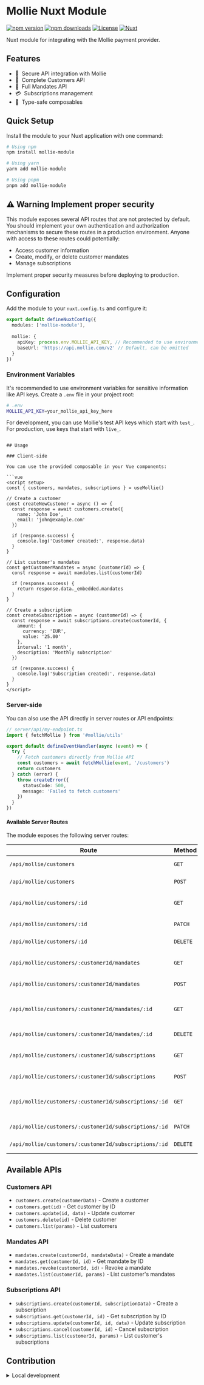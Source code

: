 # Mollie Nuxt Module

[![npm version][npm-version-src]][npm-version-href]
[![npm downloads][npm-downloads-src]][npm-downloads-href]
[![License][license-src]][license-href]
[![Nuxt][nuxt-src]][nuxt-href]

Nuxt module for integrating with the Mollie payment provider.

## Features

- 🔑 &nbsp;Secure API integration with Mollie
- 👤 &nbsp;Complete Customers API
- 📝 &nbsp;Full Mandates API
- 💳 &nbsp;Subscriptions management
- 🔄 &nbsp;Type-safe composables

## Quick Setup

Install the module to your Nuxt application with one command:

```bash
# Using npm
npm install mollie-module

# Using yarn
yarn add mollie-module

# Using pnpm
pnpm add mollie-module
```

## ⚠️  Warning Implement proper security

This module exposes several API routes that are not protected by default. You should implement your own authentication and authorization mechanisms to secure these routes in a production environment. Anyone with access to these routes could potentially:

- Access customer information
- Create, modify, or delete customer mandates
- Manage subscriptions

Implement proper security measures before deploying to production.

## Configuration

Add the module to your `nuxt.config.ts` and configure it:

```ts
export default defineNuxtConfig({
  modules: ['mollie-module'],
  
  mollie: {
    apiKey: process.env.MOLLIE_API_KEY, // Recommended to use environment variable
    baseUrl: 'https://api.mollie.com/v2' // Default, can be omitted
  }
})
```

### Environment Variables

It's recommended to use environment variables for sensitive information like API keys. Create a `.env` file in your project root:

```bash
# .env
MOLLIE_API_KEY=your_mollie_api_key_here
```

For development, you can use Mollie's test API keys which start with `test_`. For production, use keys that start with `live_`.
```

## Usage

### Client-side

You can use the provided composable in your Vue components:

```vue
<script setup>
const { customers, mandates, subscriptions } = useMollie()

// Create a customer
const createNewCustomer = async () => {
  const response = await customers.create({
    name: 'John Doe',
    email: 'john@example.com'
  })
  
  if (response.success) {
    console.log('Customer created:', response.data)
  }
}

// List customer's mandates
const getCustomerMandates = async (customerId) => {
  const response = await mandates.list(customerId)
  
  if (response.success) {
    return response.data._embedded.mandates
  }
}

// Create a subscription
const createSubscription = async (customerId) => {
  const response = await subscriptions.create(customerId, {
    amount: {
      currency: 'EUR',
      value: '25.00'
    },
    interval: '1 month',
    description: 'Monthly subscription'
  })
  
  if (response.success) {
    console.log('Subscription created:', response.data)
  }
}
</script>
```

### Server-side

You can also use the API directly in server routes or API endpoints:

```ts
// server/api/my-endpoint.ts
import { fetchMollie } from '#mollie/utils'

export default defineEventHandler(async (event) => {
  try {
    // Fetch customers directly from Mollie API
    const customers = await fetchMollie(event, '/customers')
    return customers
  } catch (error) {
    throw createError({
      statusCode: 500,
      message: 'Failed to fetch customers'
    })
  }
})
```

#### Available Server Routes

The module exposes the following server routes:

| Route | Method | Description |
|-------|--------|-------------|
| `/api/mollie/customers` | `GET` | List all customers |
| `/api/mollie/customers` | `POST` | Create a customer |
| `/api/mollie/customers/:id` | `GET` | Get a customer by ID |
| `/api/mollie/customers/:id` | `PATCH` | Update a customer |
| `/api/mollie/customers/:id` | `DELETE` | Delete a customer |
| `/api/mollie/customers/:customerId/mandates` | `GET` | List customer's mandates |
| `/api/mollie/customers/:customerId/mandates` | `POST` | Create a mandate |
| `/api/mollie/customers/:customerId/mandates/:id` | `GET` | Get customer's mandate by ID |
| `/api/mollie/customers/:customerId/mandates/:id` | `DELETE` | Revoke a mandate |
| `/api/mollie/customers/:customerId/subscriptions` | `GET` | List customer's subscriptions |
| `/api/mollie/customers/:customerId/subscriptions` | `POST` | Create a subscription |
| `/api/mollie/customers/:customerId/subscriptions/:id` | `GET` | Get customer's subscription by ID |
| `/api/mollie/customers/:customerId/subscriptions/:id` | `PATCH` | Update a subscription |
| `/api/mollie/customers/:customerId/subscriptions/:id` | `DELETE` | Cancel a subscription |

## Available APIs

### Customers API

- `customers.create(customerData)` - Create a customer
- `customers.get(id)` - Get customer by ID
- `customers.update(id, data)` - Update customer
- `customers.delete(id)` - Delete customer
- `customers.list(params)` - List customers

### Mandates API

- `mandates.create(customerId, mandateData)` - Create a mandate
- `mandates.get(customerId, id)` - Get mandate by ID
- `mandates.revoke(customerId, id)` - Revoke a mandate
- `mandates.list(customerId, params)` - List customer's mandates

### Subscriptions API

- `subscriptions.create(customerId, subscriptionData)` - Create a subscription
- `subscriptions.get(customerId, id)` - Get subscription by ID
- `subscriptions.update(customerId, id, data)` - Update subscription
- `subscriptions.cancel(customerId, id)` - Cancel subscription
- `subscriptions.list(customerId, params)` - List customer's subscriptions

## Contribution

<details>
  <summary>Local development</summary>
  
  ```bash
  # Install dependencies
  pnpm install
  
  # Generate type stubs
  pnpm dev:prepare
  
  # Develop with the playground
  pnpm dev
  
  # Build the playground
  pnpm dev:build
  
  # Run ESLint
  pnpm lint
  
  # Run Vitest
  pnpm test
  pnpm test:watch
  
  # Release new version
  pnpm release
  ```

</details>


<!-- Badges -->
[npm-version-src]: https://img.shields.io/npm/v/mollie-module/latest.svg?style=flat&colorA=020420&colorB=00DC82
[npm-version-href]: https://npmjs.com/package/mollie-module

[npm-downloads-src]: https://img.shields.io/npm/dm/mollie-module.svg?style=flat&colorA=020420&colorB=00DC82
[npm-downloads-href]: https://npm.chart.dev/mollie-module

[license-src]: https://img.shields.io/npm/l/mollie-module.svg?style=flat&colorA=020420&colorB=00DC82
[license-href]: https://npmjs.com/package/mollie-module

[nuxt-src]: https://img.shields.io/badge/Nuxt-020420?logo=nuxt.js
[nuxt-href]: https://nuxt.com